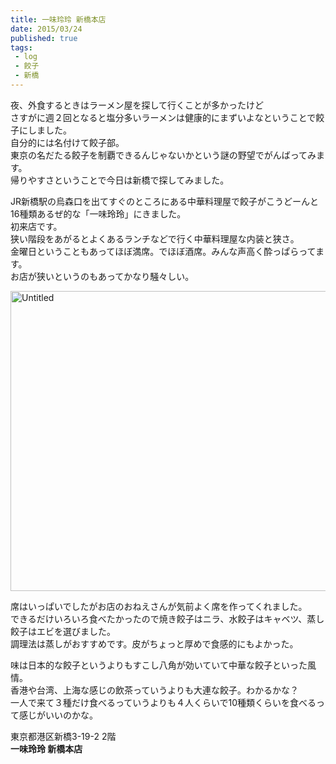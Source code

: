 ```yaml
---
title: 一味玲玲 新橋本店
date: 2015/03/24
published: true
tags: 
 - log
 - 餃子
 - 新橋
---
```


夜、外食するときはラーメン屋を探して行くことが多かったけど<br>
さすがに週２回となると塩分多いラーメンは健康的にまずいよなということで餃子にしました。<br>
自分的には名付けて餃子部。<br>
東京の名だたる餃子を制覇できるんじゃないかという謎の野望でがんばってみます。<br>
帰りやすさということで今日は新橋で探してみました。

JR新橋駅の烏森口を出てすぐのところにある中華料理屋で餃子がこうどーんと16種類あるぜ的な「一味玲玲」にきました。<br>
初来店です。<br>
狭い階段をあがるとよくあるランチなどで行く中華料理屋な内装と狭さ。<br>
金曜日ということもあってほぼ満席。でほぼ酒席。みんな声高く酔っぱらってます。<br>
お店が狭いというのもあってかなり騒々しい。

<a href="https://www.flickr.com/photos/shigeki_takeguchi/16730285789" title="Untitled by shigeki takeguchi, on Flickr"><img src="https://farm9.staticflickr.com/8713/16730285789_c40992a2b2_z.jpg" width="640" height="480" alt="Untitled"></a>

席はいっぱいでしたがお店のおねえさんが気前よく席を作ってくれました。<br>
できるだけいろいろ食べたかったので焼き餃子はニラ、水餃子はキャベツ、蒸し餃子はエビを選びました。<br>
調理法は蒸しがおすすめです。皮がちょっと厚めで食感的にもよかった。

味は日本的な餃子というよりもすこし八角が効いていて中華な餃子といった風情。<br>
香港や台湾、上海な感じの飲茶っていうよりも大連な餃子。わかるかな？<br>
一人で来て３種だけ食べるっていうよりも４人くらいで10種類くらいを食べるって感じがいいのかな。

東京都港区新橋3-19-2 2階<br>
**一味玲玲 新橋本店**
